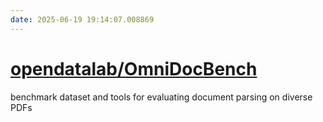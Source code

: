 ```yaml
---
date: 2025-06-19 19:14:07.008869
---
```


# [opendatalab/OmniDocBench](https://github.com/opendatalab/OmniDocBench)

benchmark dataset and tools for evaluating document parsing on diverse PDFs